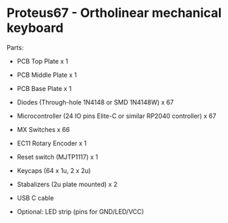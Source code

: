 # Proteus67 - Ortholinear mechanical keyboard

Parts:

* PCB Top Plate x 1
* PCB Middle Plate x 1
* PCB Base Plate x 1

* Diodes (Through-hole 1N4148 or SMD 1N4148W) x 67
* Microcontroller (24 IO pins Elite-C or similar RP2040 controller) x 67
* MX Switches x 66
* EC11 Rotary Encoder x 1
* Reset switch (MJTP1117) x 1
* Keycaps (64 x 1u, 2 x 2u)
* Stabalizers (2u plate mounted) x 2
* USB C cable
  
* Optional: LED strip (pins for GND/LED/VCC)

